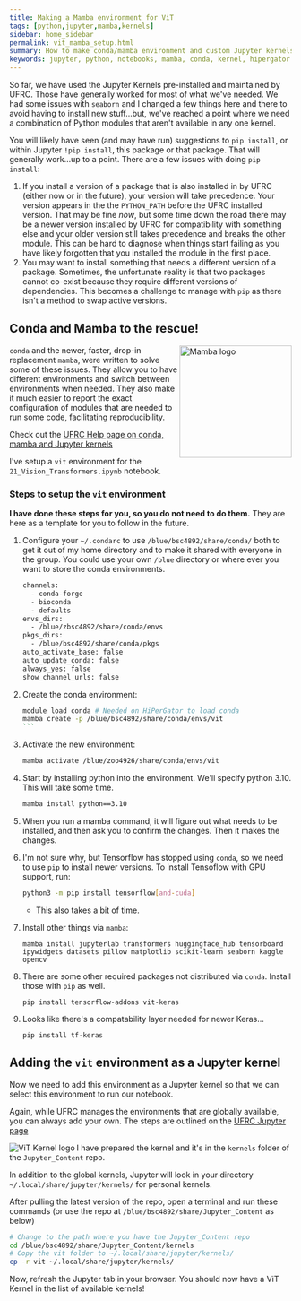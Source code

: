 ```yaml
---
title: Making a Mamba environment for ViT
tags: [python,jupyter,mamba,kernels]
sidebar: home_sidebar
permalink: vit_mamba_setup.html
summary: How to make conda/mamba environment and custom Jupyter kernels on HiPerGator
keywords: jupyter, python, notebooks, mamba, conda, kernel, hipergator
---
```


So far, we have used the Jupyter Kernels pre-installed and maintained by UFRC. Those have generally worked for most of what we've needed. We had some issues with `seaborn` and I changed a few things here and there to avoid having to install new stuff...but, we've reached a point where we need a combination of Python modules that aren't available in any one kernel.

You will likely have seen (and may have run) suggestions to `pip install`, or within Jupyter `!pip install`, this package or that package. That will generally work...up to a point. There are a few issues with doing `pip install`:

1. If you install a version of a package that is also installed in by UFRC (either now or in the future), your version will take precedence. Your version appears in the the `PYTHON_PATH` before the UFRC installed version. That may be fine *now*, but some time down the road there may be a newer version installed by UFRC for compatibility with something else and your older version still takes precedence and breaks the other module. This can be hard to diagnose when things start failing as you have likely forgotten that you installed the module in the first place.
1. You may want to install something that needs a different version of a package. Sometimes, the unfortunate reality is that two packages cannot co-exist because they require different versions of dependencies. This becomes a challenge to manage with `pip` as there isn't a method to swap active versions.

## Conda and Mamba to the rescue!

<img src='https://mamba.readthedocs.io/en/latest/_static/logo.png' alt='Mamba logo' width='200' align='right'>

`conda` and the newer, faster, drop-in replacement `mamba`, were written to solve some of these issues. They allow you to have different environments and switch between environments when needed. They also make it much easier to report the exact configuration of modules that are needed to run some code, facilitating reproducibility.

Check out the [UFRC Help page on conda, mamba and Jupyter kernels](https://help.rc.ufl.edu/doc/Managing_Python_environments_and_Jupyter_kernels)

I've setup a `vit` environment for the `21_Vision_Transformers.ipynb` notebook.


### Steps to setup the `vit` environment

**I have done these steps for you, so you do not need to do them.** They are here as a template for you to follow in the future.

1. Configure your `~/.condarc` to use `/blue/bsc4892/share/conda/` both to get it out of my home directory and to make it shared with everyone in the group. You could use your own `/blue` directory or where ever you want to store the conda environments.

    ```bash
    channels:
      - conda-forge
      - bioconda
      - defaults
    envs_dirs:
      - /blue/zbsc4892/share/conda/envs
    pkgs_dirs:
      - /blue/bsc4892/share/conda/pkgs
    auto_activate_base: false
    auto_update_conda: false
    always_yes: false
    show_channel_urls: false
    ```

1. Create the conda environment:
 
    ````bash
    module load conda # Needed on HiPerGator to load conda
    mamba create -p /blue/bsc4892/share/conda/envs/vit
    ```

1. Activate the new environment:

    ```bash
    mamba activate /blue/zoo4926/share/conda/envs/vit
    ```
 
1. Start by installing python into the environment. We'll specify python 3.10. This will take some time.

    ```bash
    mamba install python==3.10
    ```

1. When you run a mamba command, it will figure out what needs to be installed, and then ask you to confirm the changes. Then it makes the changes.

1. I'm not sure why, but Tensorflow has stopped using `conda`, so we need to use `pip` to install newer versions. To install Tensoflow with GPU support, run:

    ```bash
    python3 -m pip install tensorflow[and-cuda]
    ```

   * This also takes a bit of time.

1. Install other things via `mamba`:

    ```
    mamba install jupyterlab transformers huggingface_hub tensorboard ipywidgets datasets pillow matplotlib scikit-learn seaborn kaggle opencv
    ```

1. There are some other required packages not distributed via `conda`. Install those with `pip` as well.

    ```
    pip install tensorflow-addons vit-keras
    ```

1. Looks like there's a compatability layer needed for newer Keras...

    ```
    pip install tf-keras
    ```
    

## Adding the `vit` environment as a Jupyter kernel

Now we need to add this environment as a Jupyter kernel so that we can select this environment to run our notebook.

Again, while UFRC manages the environments that are globally available, you can always add your own. The steps are outlined on the [UFRC Jupyter page](https://help.rc.ufl.edu/doc/Jupyter_Notebooks#Personal_Kernels)

<img src='https://github.com/AIBiology/Jupyter_Content/blob/main/kernels/vit/logo-64x64.png?raw=true' alt='ViT Kernel logo' align='left'>

I have prepared the kernel and it's in the `kernels` folder of the `Jupyter_Content` repo.

In addition to the global kernels, Jupyter will look in your directory `~/.local/share/jupyter/kernels/` for personal kernels.

After pulling the latest version of the repo, open a terminal and run these commands (or use the repo at `/blue/bsc4892/share/Jupyter_Content` as below)

```bash
# Change to the path where you have the Jupyter_Content repo
cd /blue/bsc4892/share/Jupyter_Content/kernels
# Copy the vit folder to ~/.local/share/jupyter/kernels/
cp -r vit ~/.local/share/jupyter/kernels/
```

Now, refresh the Jupyter tab in your browser. You should now have a ViT Kernel in the list of available kernels!
